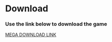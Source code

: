 # Download 

### Use the link below to download the game

[MEGA DOWNLOAD LINK](https://mega.nz/file/0jVCQaaR#9NWP3q02rrUyMCs5Krm7gaXi0pTP19A0yZ5gzNsHI34)

